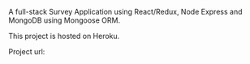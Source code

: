 A full-stack Survey Application using React/Redux, Node Express and MongoDB using Mongoose ORM.

This project is hosted on Heroku.

Project url: 